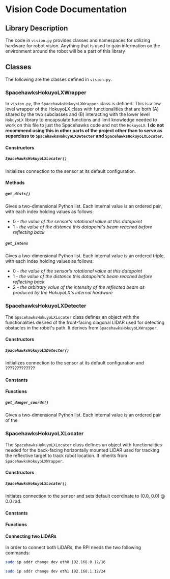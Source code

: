 # Vision Code Documentation

## Library Description
The code in `vision.py` provides classes and namespaces for utilizing hardware for robot vision. Anything that is used to gain information
on the environment around the robot will be a part of this library

## Classes
The following are the classes defined in `vision.py`.

### SpacehawksHokuyoLXWrapper
In `vision.py`, the `SpacehawksHokuyoLXWrapper` class is defined. This is a low level wrapper 
of the HokuyoLX class with functionalities that are both (A) shared by the two subclasses and (B)
interacting with the lower level `HokuyoLX` library to encapsulate functions and limit knowledge needed
to work on this file to just the Spacehawks code and not the `HokuyoLX`. __I do not recommend using this in
other parts of the project other than to serve as superclass to `SpacehawksHokuyoLXDetecter` and `SpacehawksHokuyoLXLocater`.__

#### Constructors
##### `SpacehawksHokuyoLXLocater()`
Initializes connection to the sensor at its default configuration.

#### Methods
##### `get_dists()`
Gives a two-dimensional Python list. Each internal value is an ordered pair, with each index holding values as follows:
* 0 - *the value of the sensor's rotational value at this datapoint*
* 1 - *the value of the distance this datapoint's beam reached before reflecting back*

##### `get_intens`
Gives a two-dimensional Python list. Each internal value is an ordered triple, with each index holding values as follows:
* 0 - *the value of the sensor's rotational value at this datapoint*
* 1 - *the value of the distance this datapoint's beam reached before reflecting back*
* 2 - *the arbitrary value of the intensity of the reflected beam as produced by the HokuyoLX's internal hardware*

### SpacehawksHokuyoLXDetecter
The `SpacehawksHokuyoLXLocater` class defines an object with the functionalities desired of the front-facing diagonal LIDAR used for detecting
obstacles in the robot's path. It derives from `SpacehawksHokuyoLXWrapper`. 

#### Constructors
##### `SpacehawksHokuyoLXDetecter()`
Initializes connection to the sensor at its default configuration and ?????????????

#### Constants

#### Functions
##### `get_danger_coords()`
Gives a two-dimensional Python list. Each internal value is an ordered pair of the  

### SpacehawksHokuyoLXLocater
The `SpacehawksHokuyoLXLocater` class defines an object with functionalities needed for the back-facing horizontally mounted LIDAR used
for tracking the reflective target to track robot location. It inherits from `SpacehawksHokuyoLXWrapper`.

#### Constructors
##### `SpacehawksHokuyoLXLocater()`
Initiates connection to the sensor and sets default coordinate to (0.0, 0.0) @ 0.0 rad.

#### Constants

#### Functions


#### Connecting two LiDARs
In order to connect both LiDARs, the RPi needs the two following commands:

```bash
sudo ip addr change dev eth0 192.168.0.12/16
```

```bash
sudo ip addr change dev eth1 192.168.1.12/24
```
